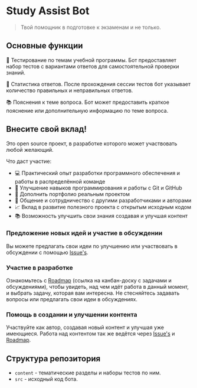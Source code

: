 # Study Assist Bot

> Твой помощник в подготовке к экзаменам и не только.

## Основные функции

🧠 Тестирование по темам учебной программы. Бот предоставляет набор тестов с вариантами ответов для самостоятельной проверки знаний.

📝 Статистика ответов. После прохождения сессии тестов бот указывает количество правильных и неправильных ответов.

📚 Пояснения к теме вопроса. Бот может предоставить краткое пояснение или дополнительную информацию по теме вопроса.

## Внесите свой вклад!

Это open source проект, в разработке которого может участвовать любой желающий.

Что даст участие:
- 💻 Практический опыт разработки программного обеспечения и работы в распределённой команде
- 🚀 Улучшение навыков программирования и работы с Git и GitHub
- 🔨 Дополнить портфолио реальным проектом
- 🤝 Общение и сотрудничество с другими разработчиками и авторами
- 📈 Вклад в развитие полезного проекта с открытым исходным кодом
- 📚 Возможность улучшить свои знания создавая и улучшая контент

### Предложение новых идей и участие в обсуждении
Вы можете предлагать свои идеи по улучшению или участвовать в обсуждении с помощью [Issue's](https://github.com/Steindvart/study-assist-bot/issues).

### Участие в разработке
Ознакомьтесь с [Roadmap](https://github.com/users/Steindvart/projects/1) (ссылка на канбан-доску с задачами и обсуждениями), чтобы увидеть, над чем идёт работа в данный момент, и выбрать задачу, которая вам интересна. Не стесняйтесь задавать вопросы или предлагать свои идеи в обсуждениях.

### Помощь в создании и улучшении контента
Участвуйте как автор, создавая новый контент и улучшая уже имеющиеся. Работа над контентом так же ведётся через [Issue's](https://github.com/Steindvart/study-assist-bot/issues) и [Roadmap](https://github.com/users/Steindvart/projects/1).

## Структура репозитория
- `content` - тематические разделы и наборы тестов по ним.
- `src` - исходный код бота.